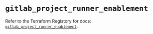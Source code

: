 # `gitlab_project_runner_enablement`

Refer to the Terraform Registory for docs: [`gitlab_project_runner_enablement`](https://registry.terraform.io/providers/gitlabhq/gitlab/16.7.0/docs/resources/project_runner_enablement).
